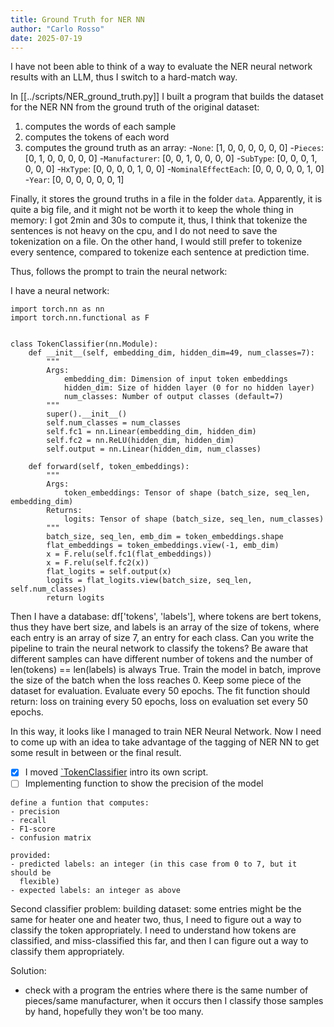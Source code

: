 ```yaml
---
title: Ground Truth for NER NN
author: "Carlo Rosso"
date: 2025-07-19
---
```


I have not been able to think of a way to evaluate the NER neural network
results with an LLM, thus I switch to a hard-match way.

In [[../scripts/NER_ground_truth.py]] I built a program that builds the dataset
for the NER NN from the ground truth of the original dataset:
1. computes the words of each sample
2. computes the tokens of each word
3. computes the ground truth as an array:
    -`None`: [1, 0, 0, 0, 0, 0, 0]
    -`Pieces`: [0, 1, 0, 0, 0, 0, 0]
    -`Manufacturer`: [0, 0, 1, 0, 0, 0, 0]
    -`SubType`: [0, 0, 0, 1, 0, 0, 0]
    -`HxType`: [0, 0, 0, 0, 1, 0, 0]
    -`NominalEffectEach`: [0, 0, 0, 0, 0, 1, 0]
    -`Year`: [0, 0, 0, 0, 0, 0, 1]

Finally, it stores the ground truths in a file in the folder `data`.
Apparently, it is quite a big file, and it might not be worth it to keep the
whole thing in memory: I got 2min and 30s to compute it, thus, I think that
tokenize the sentences is not heavy on the cpu, and I do not need to save the
tokenization on a file. On the other hand, I would still prefer to tokenize
every sentence, compared to tokenize each sentence at prediction time.

Thus, follows the prompt to train the neural network:

I have a neural network:
```
import torch.nn as nn
import torch.nn.functional as F


class TokenClassifier(nn.Module):
    def __init__(self, embedding_dim, hidden_dim=49, num_classes=7):
        """
        Args:
            embedding_dim: Dimension of input token embeddings
            hidden_dim: Size of hidden layer (0 for no hidden layer)
            num_classes: Number of output classes (default=7)
        """
        super().__init__()
        self.num_classes = num_classes
        self.fc1 = nn.Linear(embedding_dim, hidden_dim)
        self.fc2 = nn.ReLU(hidden_dim, hidden_dim)
        self.output = nn.Linear(hidden_dim, num_classes)

    def forward(self, token_embeddings):
        """
        Args:
            token_embeddings: Tensor of shape (batch_size, seq_len, embedding_dim)
        Returns:
            logits: Tensor of shape (batch_size, seq_len, num_classes)
        """
        batch_size, seq_len, emb_dim = token_embeddings.shape
        flat_embeddings = token_embeddings.view(-1, emb_dim)
        x = F.relu(self.fc1(flat_embeddings))
        x = F.relu(self.fc2(x))
        flat_logits = self.output(x)
        logits = flat_logits.view(batch_size, seq_len, self.num_classes)
        return logits
```

Then I have a database:
df['tokens', 'labels'], where tokens are bert tokens, thus they have bert size,
and labels is an array of the size of tokens, where each entry is an array of 
size 7, an entry for each class.
Can you write the pipeline to train the neural network to classify the tokens?
Be aware that different samples can have different number of tokens and the
number of len(tokens) == len(labels) is always True.
Train the model in batch, improve the size of the batch when the loss reaches 0.
Keep some piece of the dataset for evaluation. Evaluate every 50 epochs.
The fit function should return: loss on training every 50 epochs, loss on
evaluation set every 50 epochs.

In this way, it looks like I managed to train NER Neural Network.
Now I need to come up with an idea to take advantage of the tagging of NER NN to
get some result in between or the final result.

-[x] I moved [`TokenClassifier](../scripts/NERmodel.py) intro its own script.
-[ ] Implementing function to show the precision of the model

```
define a funtion that computes:
- precision
- recall
- F1-score
- confusion matrix

provided:
- predicted labels: an integer (in this case from 0 to 7, but it should be
  flexible)
- expected labels: an integer as above
```

Second classifier problem:
building dataset: some entries might be the same for heater one and heater two,
thus, I need to figure out a way to classify the token appropriately.
I need to understand how tokens are classified, and miss-classified this far, and
then I can figure out a way to classify them appropriately.

Solution:
- check with a program the entries where there is the same number of pieces/same
  manufacturer, when it occurs then I classify those samples by hand, hopefully
  they won't be too many.
